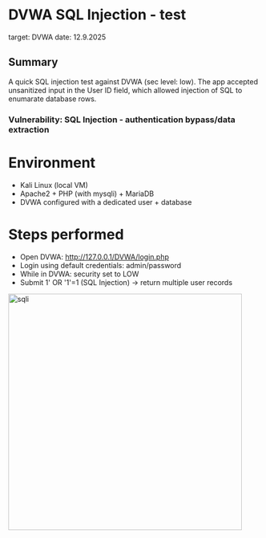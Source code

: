 # DVWA SQL Injection - test
target: DVWA
date: 12.9.2025

## Summary
A quick SQL injection test against DVWA (sec level: low). The app accepted unsanitized input in the User ID field, which allowed injection of SQL to enumarate database rows.

### Vulnerability: SQL Injection - authentication bypass/data extraction

# Environment
- Kali Linux (local VM)
- Apache2 + PHP (with mysqli) + MariaDB
- DVWA configured with a dedicated user + database

# Steps performed
- Open DVWA: http://127.0.0.1/DVWA/login.php
- Login using default credentials: admin/password
- While in DVWA: security set to LOW
- Submit 1' OR '1'=1 (SQL Injection) -> return multiple user records
<img width="466" height="471" alt="sqli" src="https://github.com/user-attachments/assets/eb7c24d8-9e0f-417a-88fd-d3a6e182bde2" />
